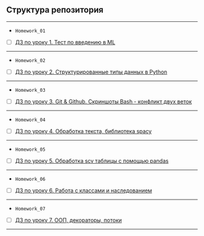 ## Структура репозитория
<hr>

- `Homework_01`
- [ ] [ДЗ по уроку 1. Тест по введению в ML](Homework_01)
<hr>

- `Homework_02`
- [ ] [ДЗ по уроку 2. Структурированные типы данных в Python](Homework_02)
<hr>

- `Homework_03`
- [ ] [ДЗ по уроку 3. Git & Github. Скриншоты Bash - конфликт двух веток](Homework_03)
<hr>

- `Homework_04`
- [ ] [ДЗ по уроку 4. Обработка текста, библиотека spacy](Homework_04)
<hr>

- `Homework_05`
- [ ] [ДЗ по уроку 5. Обработка scv таблицы с помощью pandas](Homework_05)
<hr>

- `Homework_06`
- [ ] [ДЗ по уроку 6. Работа с классами и наследованием](Homework_06)
<hr>

- `Homework_07`
- [ ] [ДЗ по уроку 7. ООП, декораторы, потоки](Homework_07)
<hr>

